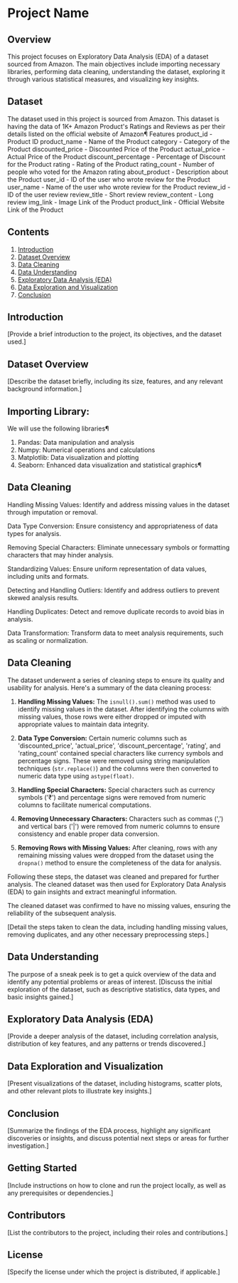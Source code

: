# Project Name

## Overview
This project focuses on Exploratory Data Analysis (EDA) of a dataset sourced from Amazon. The main objectives include importing necessary libraries, performing data cleaning, understanding the dataset, exploring it through various statistical measures, and visualizing key insights.

## Dataset
The dataset used in this project is sourced from Amazon.
This dataset is having the data of 1K+ Amazon Product's Ratings and Reviews as per their details listed on the official website of Amazon¶
Features
product_id - Product ID
product_name - Name of the Product
category - Category of the Product
discounted_price - Discounted Price of the Product
actual_price - Actual Price of the Product
discount_percentage - Percentage of Discount for the Product
rating - Rating of the Product
rating_count - Number of people who voted for the Amazon rating
about_product - Description about the Product
user_id - ID of the user who wrote review for the Product
user_name - Name of the user who wrote review for the Product
review_id - ID of the user review
review_title - Short review
review_content - Long review
img_link - Image Link of the Product
product_link - Official Website Link of the Product


## Contents
1. [Introduction](#introduction)
2. [Dataset Overview](#dataset-overview)
3. [Data Cleaning](#data-cleaning)
4. [Data Understanding](#data-understanding)
5. [Exploratory Data Analysis (EDA)](#exploratory-data-analysis-eda)
6. [Data Exploration and Visualization](#data-exploration-and-visualization)
7. [Conclusion](#conclusion)

## Introduction
[Provide a brief introduction to the project, its objectives, and the dataset used.]

## Dataset Overview
[Describe the dataset briefly, including its size, features, and any relevant background information.]


## Importing Library:
We will use the following libraries¶
1. Pandas: Data manipulation and analysis
2. Numpy: Numerical operations and calculations
3. Matplotlib: Data visualization and plotting
4. Seaborn: Enhanced data visualization and statistical graphics¶

## Data Cleaning
Handling Missing Values: Identify and address missing values in the dataset through imputation or removal.

Data Type Conversion: Ensure consistency and appropriateness of data types for analysis.

Removing Special Characters: Eliminate unnecessary symbols or formatting characters that may hinder analysis.

Standardizing Values: Ensure uniform representation of data values, including units and formats.

Detecting and Handling Outliers: Identify and address outliers to prevent skewed analysis results.

Handling Duplicates: Detect and remove duplicate records to avoid bias in analysis.

Data Transformation: Transform data to meet analysis requirements, such as scaling or normalization.

## Data Cleaning
The dataset underwent a series of cleaning steps to ensure its quality and usability for analysis. Here's a summary of the data cleaning process:

1. **Handling Missing Values:**
   The `isnull().sum()` method was used to identify missing values in the dataset. After identifying the columns with missing values, those rows were either dropped or imputed with appropriate values to maintain data integrity.

2. **Data Type Conversion:**
   Certain numeric columns such as 'discounted_price', 'actual_price', 'discount_percentage', 'rating', and 'rating_count' contained special characters like currency symbols and percentage signs. These were removed using string manipulation techniques (`str.replace()`) and the columns were then converted to numeric data type using `astype(float)`.

3. **Handling Special Characters:**
   Special characters such as currency symbols ('₹') and percentage signs were removed from numeric columns to facilitate numerical computations.

4. **Removing Unnecessary Characters:**
   Characters such as commas (',') and vertical bars ('|') were removed from numeric columns to ensure consistency and enable proper data conversion.

5. **Removing Rows with Missing Values:**
   After cleaning, rows with any remaining missing values were dropped from the dataset using the `dropna()` method to ensure the completeness of the data for analysis.

Following these steps, the dataset was cleaned and prepared for further analysis. The cleaned dataset was then used for Exploratory Data Analysis (EDA) to gain insights and extract meaningful information.

The cleaned dataset was confirmed to have no missing values, ensuring the reliability of the subsequent analysis.


[Detail the steps taken to clean the data, including handling missing values, removing duplicates, and any other necessary preprocessing steps.]

## Data Understanding
The purpose of a sneak peek is to get a quick overview of the data and identify any potential problems or areas of interest.
[Discuss the initial exploration of the dataset, such as descriptive statistics, data types, and basic insights gained.]

## Exploratory Data Analysis (EDA)
[Provide a deeper analysis of the dataset, including correlation analysis, distribution of key features, and any patterns or trends discovered.]

## Data Exploration and Visualization
[Present visualizations of the dataset, including histograms, scatter plots, and other relevant plots to illustrate key insights.]

## Conclusion
[Summarize the findings of the EDA process, highlight any significant discoveries or insights, and discuss potential next steps or areas for further investigation.]

## Getting Started
[Include instructions on how to clone and run the project locally, as well as any prerequisites or dependencies.]

## Contributors
[List the contributors to the project, including their roles and contributions.]

## License
[Specify the license under which the project is distributed, if applicable.]


